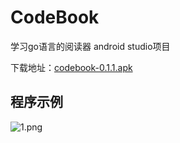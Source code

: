 # CodeBook
学习go语言的阅读器 android studio项目

下载地址：[codebook-0.1.1.apk](https://raw.githubusercontent.com/icngor/softwareBinary/master/codebook/codebook-0.1.1.apk)

## 程序示例
![1.png](https://raw.githubusercontent.com/icngor/CodeBook/master/images/codebookView1.png)
